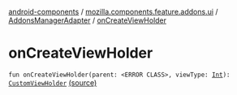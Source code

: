 [android-components](../../index.md) / [mozilla.components.feature.addons.ui](../index.md) / [AddonsManagerAdapter](index.md) / [onCreateViewHolder](./on-create-view-holder.md)

# onCreateViewHolder

`fun onCreateViewHolder(parent: <ERROR CLASS>, viewType: `[`Int`](https://kotlinlang.org/api/latest/jvm/stdlib/kotlin/-int/index.html)`): `[`CustomViewHolder`](../-custom-view-holder/index.md) [(source)](https://github.com/mozilla-mobile/android-components/blob/master/components/feature/addons/src/main/java/mozilla/components/feature/addons/ui/AddonsManagerAdapter.kt#L77)